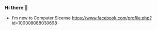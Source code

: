 ### Hi there 👋
- I'm new to Computer Sicense
https://www.facebook.com/profile.php?id=100008088030698
